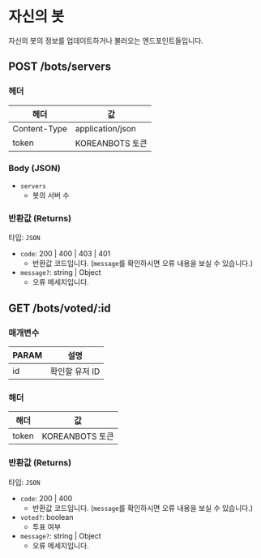 # 자신의 봇

자신의 봇의 정보를 업데이트하거나 불러오는 엔드포인트들입니다.

<h2><method class="post">POST</method> /bots/servers</h2>

### 헤더

| 헤더 | 값 |
| ----| ---|
| Content-Type | application/json |
| token        | KOREANBOTS 토큰  |

### Body (JSON)

- `servers`
  - 봇의 서버 수

### 반환값 (Returns)

타입: `JSON`

- `code`: 200 | 400 | 403 | 401
  - 반환값 코드입니다. (`message`를 확인하시면 오류 내용을 보실 수 있습니다.)
- `message?`: string | Object
  - 오류 메세지입니다.

<h2><method class="get">GET</method> /bots/voted/:id</h2>

### 매개변수

| PARAM | 설명 |
| ------| -----|
| id    | 확인할 유저 ID |

### 해더

| 해더 | 값 |
| ----| ---|
| token        | KOREANBOTS 토큰  |

### 반환값 (Returns)

타입: `JSON`

- `code`: 200 | 400
  - 반환값 코드입니다. (`message`를 확인하시면 오류 내용을 보실 수 있습니다.)
- `voted?`: boolean
  - 투표 여부
- `message?`: string | Object
  - 오류 메세지입니다.
